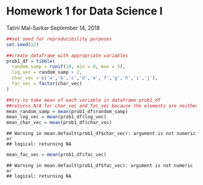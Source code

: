 Homework 1 for Data Science I
================
Tatini Mal-Sarkar
September 14, 2018

``` r
##set seed for reproducibility purposes
set.seed(12)

##create dataframe with appropriate variables
prob1_df = tibble(
  random_samp = runif(10, min = 0, max = 5),
  log_vec = random_samp > 2,
  char_vec = c('a','b','c','d','e','f','g','h','i','j'),
  fac_vec = factor(char_vec)
)

##try to take mean of each variable in dataframe prob1_df
##returns N/A for char_vec and fac_vec because the elements are neither numerical nor logical
mean_random_samp = mean(prob1_df$random_samp)
mean_log_vec = mean(prob1_df$log_vec)
mean_char_vec = mean(prob1_df$char_vec)
```

    ## Warning in mean.default(prob1_df$char_vec): argument is not numeric or
    ## logical: returning NA

``` r
mean_fac_vec = mean(prob1_df$fac_vec)
```

    ## Warning in mean.default(prob1_df$fac_vec): argument is not numeric or
    ## logical: returning NA
